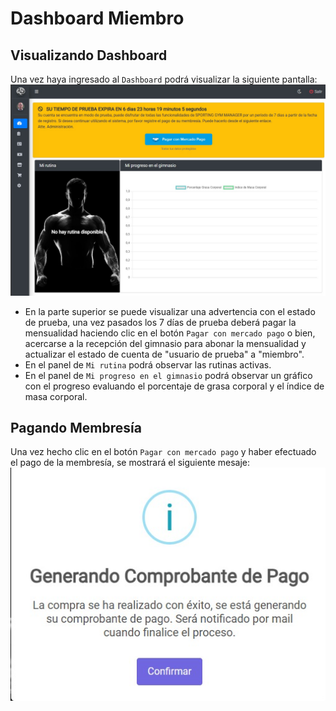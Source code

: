 # Dashboard Miembro

## Visualizando Dashboard
Una vez haya ingresado al `Dashboard` podrá visualizar la siguiente pantalla:
![Imagen de Miembro.](../../img/miembro/dashboard_m.jpg "Pantalla de Miembro.")

* En la parte superior se puede visualizar una advertencia con el estado de prueba, una vez pasados los 7 días de prueba deberá pagar la mensualidad haciendo clic en el botón `Pagar con mercado pago` o bien, acercarse a la recepción del gimnasio para abonar la mensualidad y actualizar el estado de cuenta de "usuario de prueba" a "miembro".
*  En el panel de `Mi rutina` podrá observar las rutinas activas.
*  En el panel de `Mi progreso en el gimnasio` podrá observar un gráfico con el progreso evaluando el porcentaje de grasa corporal y el índice de masa corporal.

## Pagando Membresía
Una vez hecho clic en el botón `Pagar con mercado pago` y haber efectuado el pago de la membresía, se mostrará el siguiente mesaje:
![Imagen de Miembro.](../../img/miembro/comprobante_pp.jpg "Pantalla de Miembro.")